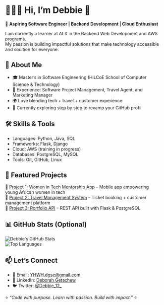 # 👩🏾‍💻 Hi, I’m Debbie 👋

🌟 **Aspiring Software Engineer | Backend Development | Cloud Enthusiast**  

I am currently a learner at ALX in the Backend Web Development and AWS programs.  
My passion is building impactful solutions that make technology accessible and soultion for everyone.  


## 🚀 About Me
- 🎓 Master’s in Software Engineering (HiLCoE School of Computer Science & Technology)  
- 💼 Experience: Software Project Management, Travel Agent, and Marketing Manager  
- 🌍 Love blending tech + travel + customer experience  
- 📖 Currently exploring step by step to revamp your GitHub profil 



## 🛠 Skills & Tools
- Languages: Python, Java, SQL  
- Frameworks: Flask, Django  
- Cloud: AWS (training in progress)  
- Databases: PostgreSQL, MySQL  
- Tools: Git, GitHub, Linux  



## 🌟 Featured Projects
🔹 [Project 1: Women in Tech Mentorship App](#) – Mobile app empowering young African women in tech  
🔹 [Project 2: Travel Management System](#) – Ticket booking + customer management platform  
🔹 [Project 3: Portfolio API](#) – REST API built with Flask & PostgreSQL  



## 📊 GitHub Stats (Optional)
![Debbie's GitHub Stats](https://github-readme-stats.vercel.app/api?username=Debbie-G-12&show_icons=true&theme=radical)  
![Top Languages](https://github-readme-stats.vercel.app/api/top-langs/?username=Debbie-G-12&layout=compact&theme=radical)  


## 📫 Let’s Connect
- 📧 Email: YHWH.dgse@gmail.com  
- 💼 LinkedIn: [Deborah Getachew](https://www.linkedin.com/in/deborah-getachew-6121a1157)  
- 🐦 Twitter: [@Debbie_12_](https://twitter.com/)  

⭐️ *“Code with purpose. Learn with passion. Build with impact.”* ⭐️
